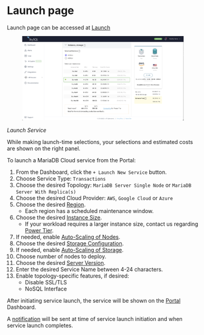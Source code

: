 # Launch page

Launch page can be accessed at [Launch](https://app.skysql.com/launch-service)

<figure><img src="launch.png" alt=""><figcaption></figcaption></figure>

_Launch Service_

While making launch-time selections, your selections and estimated costs are shown on the right panel.

To launch a MariaDB Cloud service from the Portal:

1. From the Dashboard, click the `+ Launch New Service` button.
2. Choose Service Type: `Transactions`
3. Choose the desired Topology: `MariaDB Server Single Node` or `MariaDB Server With Replica(s)`
4. Choose the desired Cloud Provider: `AWS`, `Google Cloud` or `Azure`
5. Choose the desired [Region](https://apidocs.skysql.com/#/Offering/get_provisioning_v1_regions).
   * Each region has a scheduled maintenance window.
6. Choose the desired [Instance Size](https://apidocs.skysql.com/#/Offering/get_provisioning_v1_sizes).
   * If your workload requires a larger instance size, contact us regarding [Power Tier](../../Billing%20and%20Power%20Tier/).
7. If needed, enable [Auto-Scaling of Nodes](../../Autonomously%20scale%20Compute,%20Storage/).
8. Choose the desired [Storage Configuration](https://apidocs.skysql.com/#/Offering/get_provisioning_v1_topologies__topology_name__storage_sizes).
9. If needed, enable [Auto-Scaling of Storage](../../Autonomously%20scale%20Compute,%20Storage/).
10. Choose number of nodes to deploy.
11. Choose the desired [Server Version](https://apidocs.skysql.com/#/Offering/get_provisioning_v1_versions).
12. Enter the desired Service Name between 4-24 characters.
13. Enable topology-specific features, if desired:
    * Disable SSL/TLS
    * NoSQL Interface

After initiating service launch, the service will be shown on the [Portal](https://app.skysql.com/dashboard) Dashboard.

A [notification](Notifications.md) will be sent at time of service launch initiation and when service launch completes.
